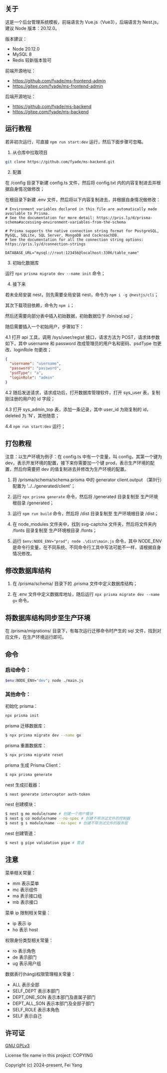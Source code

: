 ## 关于

这是一个后台管理系统模板，前端语言为 Vue.js（Vue3），后端语言为 Nest.js，建议 Node 版本：20.12.0。

版本建议：
- Node 20.12.0
- MySQL 8
- Redis 较新版本皆可

前端开源地址：
- https://github.com/fyade/ms-frontend-admin
- https://gitee.com/fyade/ms-frontend-admin

后端开源地址：
- https://github.com/fyade/ms-backend
- https://gitee.com/fyade/ms-backend

## 运行教程

若非初次运行，可直接 `npm run start:dev` 运行，然后下面步骤可忽略。

1. 从仓库中拉取项目
```bash
git clone https://github.com/fyade/ms-backend.git
```

2. 配置

在 /config 目录下新建 config.ts 文件，然后将 config.txt 内的内容复制进去并根据自身情况做修改；

在根目录下新建 .env 文件，然后将以下内容复制进去，并根据自身情况做修改：
```
# Environment variables declared in this file are automatically made available to Prisma.
# See the documentation for more detail: https://pris.ly/d/prisma-schema#accessing-environment-variables-from-the-schema

# Prisma supports the native connection string format for PostgreSQL, MySQL, SQLite, SQL Server, MongoDB and CockroachDB.
# See the documentation for all the connection string options: https://pris.ly/d/connection-strings

DATABASE_URL="mysql://root:123456@localhost:3306/table_name"

```

3. 初始化数据库

运行 `npx prisma migrate dev --name init` 命令；

4. 接下来

若未全局安装 nest，则先需要全局安装 nest，命令为 `npm i -g @nestjs/cli`；

其次下载项目依赖，命令为 `npm i`；

然后还需要向部分表中插入初始数据，初始数据位于 /bin/sql.sql；

随后需要插入一个初始用户，步骤如下：

4.1 打开 api 工具，调用 /sys/user/regist 接口，请求方法为 POST，请求体参数如下，其中 username 和 password 改成管理员的用户名和密码、psdType 勿更改、loginRole 勿更改；

```json
{
  "username": "username",
  "password": "password",
  "psdType": "a",
  "loginRole": "admin"
}
```

4.2 随后发送请求，请求成功后，打开数据库管理软件，打开 sys_user 表，复制刚注册的用户的 id 字段；

4.3 打开 sys_admin_top 表，添加一条记录，其中 user_id 为刚复制的 id，deleted 为 'N'，其他随意；

4.4 `npm run start:dev` 运行；

## 打包教程

注意：以生产环境为例子：在 config.ts 中有一个变量，叫 config，其第一个键为 dev，表示开发环境的配置，接下来你需要加一个键 prod，表示生产环境的配置，然后你需要把 dev 的值复制进去并修改为生产环境的配置。

1. 将 /prisma/schema/schema.prisma 中的 generator client.output （第9行）配置为 '../../generated/client'；

2. 运行 `npx prisma generate` 命令，然后将 /generated 目录复制至 生产环境根目录 /generated；

3. 运行 `npm run build` 命令，然后将 /dist 目录复制至 生产环境根目录 /dist；

4. 在 node_modules 文件夹中，找到 svg-captcha 文件夹，然后将文件夹内 /fonts 目录复制至 生产环境根目录 /fonts；

5. 运行 `$env:NODE_ENV="prod"; node .\dist\main.js` 命令，其中 NODE_ENV 是命令行变量，在不同系统、不同命令行工具中写法可能不一样，请根据自身情况修改。

## 修改数据库结构

1. 在 /prisma/schema/ 目录下的 .prisma 文件中定义数据库结构；

2. 在 .env 文件中定义数据库地址，随后运行 `npx prisma migrate dev --name gx` 命令。

## 将数据库结构同步至生产环境

在 /prisma/migrations/ 目录下，有每次运行迁移命令时产生的 sql 文件，找到对应文件，在生产环境运行即可。

## 命令

### 启动命令：
```bash
$env:NODE_ENV="dev"; node ./main.js
```

### 其他命令：

初始化 prisma：
```bash
npx prisma init
```

prisma 迁移数据库：
```bash
$ npx prisma migrate dev --name gx
```

prisma 重置数据库：
```bash
$ npx prisma migrate reset
```

prisma 生成 Prisma Client：
```bash
$ npx prisma generate
```

nest 生成拦截器：
```bash
$ nest generate interceptor auth-token
```

nest 创建模块：
```bash
$ nest g mo module/name # 创建一个用户模块
$ nest g co module/name --no-spec # 创建不带测试文件的控制器
$ nest g s module/name --no-spec # 创建不带测试文件的服务层
```

nest 创建管道：
```bash
$ nest g pipe validation pipe # 管道
```

## 注意

菜单相关常量：
* mm 表示菜单
* mc 表示组件
* ma 表示接口组
* mb 表示接口

菜单 ip 限制相关常量：
* ip 表示 ip
* ho 表示 host

权限身份类型相关常量：
* ro 表示角色
* de 表示部门
* ug 表示用户组

数据表行(háng)权限管理相关常量：
* ALL 表示全部
* SELF_DEPT 表示本部门
* DEPT_ONE_SON 表示本部门及直属子部门
* DEPT_ALL_SON 表示本部门及全部子部门
* SELF_ROLE 表示本角色
* SELF 表示自己

## 许可证

[GNU GPLv3](https://www.gnu.org/licenses/gpl-3.0.txt)

License file name in this project: COPYING

Copyright (c) 2024-present, Fei Yang
